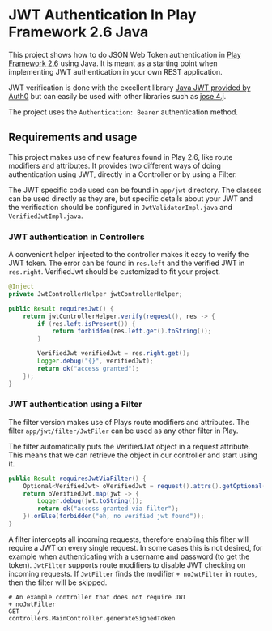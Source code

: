 # JWT Authentication In Play Framework 2.6 Java

This project shows how to do JSON Web Token authentication in 
[Play Framework 2.6](https://www.playframework.com) using Java. It is meant as a starting point
when implementing JWT authentication in your own REST application.

JWT verification is done with the excellent library 
[Java JWT provided by Auth0](https://github.com/auth0/java-jwt) but can easily be used with other 
libraries such as [jose.4.j](https://bitbucket.org/b_c/jose4j/wiki/Home).

The project uses the `Authentication: Bearer` authentication method.

## Requirements and usage

This project makes use of new features found in Play 2.6, like route modifiers and attributes. It
provides two different ways of doing authentication using JWT, directly in a Controller or by using a 
Filter.

The JWT specific code used can be found in `app/jwt` directory. The classes can be used directly as
they are, but specific details about your JWT and the verification should be configured in 
`JwtValidatorImpl.java` and `VerifiedJwtImpl.java`.

### JWT authentication in Controllers

A convenient helper injected to the controller makes it easy to verify the JWT token. The error
can be found in `res.left` and the verified JWT in `res.right`. VerifiedJwt should be customized 
to fit your project.

````java
@Inject
private JwtControllerHelper jwtControllerHelper;

public Result requiresJwt() {
    return jwtControllerHelper.verify(request(), res -> {
        if (res.left.isPresent()) {
            return forbidden(res.left.get().toString());
        }

        VerifiedJwt verifiedJwt = res.right.get();
        Logger.debug("{}", verifiedJwt);
        return ok("access granted");
    });
}
````

### JWT authentication using a Filter

The filter version makes use of Plays route modifiers and attributes. The filter `app/jwt/filter/JwtFiler` 
can be used as any other filter in Play. 

The filter automatically puts the VerifiedJwt object in a request attribute. This means that we 
can retrieve the object in our controller and start using it.

````java
public Result requiresJwtViaFilter() {
    Optional<VerifiedJwt> oVerifiedJwt = request().attrs().getOptional(Attrs.VERIFIED_JWT);
    return oVerifiedJwt.map(jwt -> {
        Logger.debug(jwt.toString());
        return ok("access granted via filter");
    }).orElse(forbidden("eh, no verified jwt found"));
}
````

A filter intercepts all incoming requests, therefore enabling this filter will require 
a JWT on every single request. In some cases this is not desired, for example when authenticating with 
a username and password (to get the token). 
`JwtFilter` supports route modifiers to disable JWT checking on incoming requests. If 
`JwtFilter` finds the modifier `+ noJwtFilter` in `routes`, then the filter will be skipped.

````text
# An example controller that does not require JWT
+ noJwtFilter
GET     /                           controllers.MainController.generateSignedToken
````